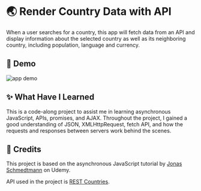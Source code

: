 # 🌏 Render Country Data with API

When a user searches for a country, this app will fetch data from an API and display information about the selected country as well as its neighboring country, including population, language and currency.


## 🎉 Demo 

![app demo](Assets/country.gif)


## ✨ What Have I Learned

This is a code-along project to assist me in learning asynchronous JavaScript, APIs, promises, and AJAX. Throughout the project, I gained a good understanding of JSON, XMLHttpRequest, fetch API, and how the requests and responses between servers work behind the scenes.


## 👏 Credits

This project is based on the asynchronous JavaScript tutorial by <a href="https://www.udemy.com/user/jonasschmedtmann/">Jonas Schmedtmann</a> on Udemy.

API used in the project is <a href="https://restcountries.com/#api-endpoints-v3">REST Countries</a>.
